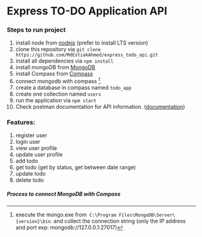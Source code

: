 # Express TO-DO Application API

### Steps to run project

1. install node from [nodejs](https://nodejs.org/en/) (prefer to install LTS version)
2. clone this repository via `git clone https://github.com/MdEstiakAhmed/express_todo_api.git`
3. install all dependencies via `npm install`
4. install mongoDB from [MongoDB](https://www.mongodb.com/try/download/community)
5. install Compass from [Compass](https://www.mongodb.com/try/download/compass)
6. connect mongodb with compass [^1].
7. create a database in compass named `todo_app`
8. create one collection named `users`
9. run the application via `npm start`
10. Check postman documentation for API information. ([documentation](https://documenter.getpostman.com/view/14015825/UVyq1HZw))

### Features:

1. register user
2. login user
3. view user profile
4. update user profile
5. add todo
6. get todo (get by status, get between date range)
7. update todo
8. delete todo

##### Process to connect MongoDB with Compass

[^1]: execute the mongo.exe from` C:\Program Files\MongoDB\Server\{version}\bin`. and collect the connection string (only the IP address and port exp: mongodb://127.0.0.1:27017)
